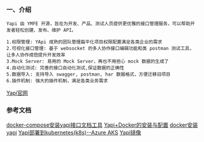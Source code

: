 ### 一、介绍
```text
Yapi 由 YMFE 开源，旨在为开发、产品、测试人员提供更优雅的接口管理服务，可以帮助开发者轻松创建、发布、维护 API。

1.权限管理: YApi 成熟的团队管理扁平化项目权限配置满足各类企业的需求
2.可视化接口管理: 基于 websocket 的多人协作接口编辑功能和类 postman 测试工具，让多人协作成倍提升开发效率
3.Mock Server: 易用的 Mock Server，再也不用担心 mock 数据的生成了
4.自动化测试: 完善的接口自动化测试,保证数据的正确性
5.数据导入: 支持导入 swagger, postman, har 数据格式，方便迁移旧项目
6.插件机制: 强大的插件机制，满足各类业务需求
```

[Yapi官网](https://hellosean1025.github.io/yapi/)


### 参考文档
[docker-compose安装yapi接口文档工具](https://blog.csdn.net/qq_34777982/article/details/126870311)
[Yapi+Docker的安装与配置](https://www.jianshu.com/p/7986f563db48)
[docker安装yapi](https://blog.csdn.net/sha1024/article/details/126490036)
[Yapi部署到kubernetes(k8s)--Azure AKS](https://www.cnblogs.com/xiaxiaolu/p/16417977.html)
[Yapi镜像](https://hub.docker.com/r/jayfong/yapi)
[]()
